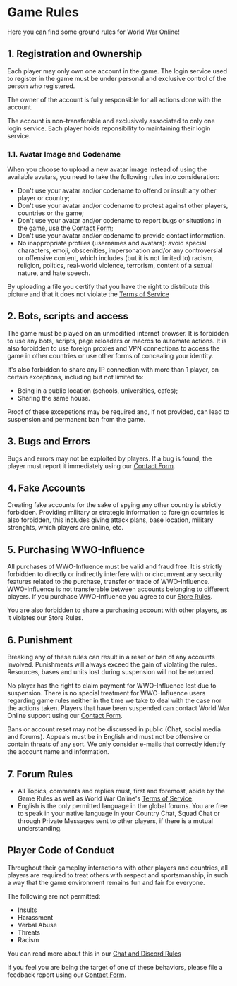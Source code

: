 # Game Rules

Here you can find some ground rules for World War Online!

## 1. Registration and Ownership

Each player may only own one account in the game. The login service used to register in the game
must be under personal and exclusive control of the person who registered.

The owner of the account is fully responsible for all actions done with the account.

The account is non-transferable and exclusively associated to only one login service. Each player
holds reponsibility to maintaining their login service.

### 1.1. Avatar Image and Codename

When you choose to upload a new avatar image instead of using the available avatars, you need to
take the following rules into consideration:

-   Don't use your avatar and/or codename to offend or insult any other player or country;
-   Don't use your avatar and/or codename to protest against other players, countries or the game;
-   Don't use your avatar and/or codename to report bugs or situations in the game, use the
    [Contact Form](https://www.worldwaronline.com/t/support_guides);
-   Don't use your avatar and/or codename to provide contact information.
-   No inappropriate profiles (usernames and avatars): avoid special characters, emoji, obscenities,
    impersonation and/or any controversial or offensive content, which includes (but it is not
    limited to) racism, religion, politics, real-world violence, terrorism, content of a sexual
    nature, and hate speech.

By uploading a file you certify that you have the right to distribute this picture and that it does
not violate the [Terms of Service](tos.md)

## 2. Bots, scripts and access

The game must be played on an unmodified internet browser. It is forbidden to use any bots, scripts,
page reloaders or macros to automate actions. It is also forbidden to use foreign proxies and VPN
connections to access the game in other countries or use other forms of concealing your identity.

It's also forbidden to share any IP connection with more than 1 player, on certain exceptions,
including but not limited to:

-   Being in a public location (schools, universities, cafes);
-   Sharing the same house.

Proof of these excepetions may be required and, if not provided, can lead to suspension and
permanent ban from the game.

## 3. Bugs and Errors

Bugs and errors may not be exploited by players. If a bug is found, the player must report it
immediately using our [Contact Form](https://www.worldwaronline.com/t/support_guides).

## 4. Fake Accounts

Creating fake accounts for the sake of spying any other country is strictly forbidden. Providing
military or strategic information to foreign countries is also forbidden, this includes giving
attack plans, base location, military strenghts, which players are online, etc.

## 5. Purchasing WWO-Influence

All purchases of WWO-Influence must be valid and fraud free. It is strictly forbidden to directly or
indirectly interfere with or circumvent any security features related to the purchase, transfer or
trade of WWO-Influence. WWO-Influence is not transferable between accounts belonging to different
players. If you purchase WWO-Influence you agree to our [Store Rules](store-rules.md).

You are also forbidden to share a purchasing account with other players, as it violates our Store
Rules.

## 6. Punishment

Breaking any of these rules can result in a reset or ban of any accounts involved. Punishments will
always exceed the gain of violating the rules. Resources, bases and units lost during suspension
will not be returned.

No player has the right to claim payment for WWO-Influence lost due to suspension. There is no
special treatment for WWO-Influence users regarding game rules neither in the time we take to deal
with the case nor the actions taken. Players that have been suspended can contact World War Online
support using our [Contact Form](https://www.worldwaronline.com/t/support_guides).

Bans or account reset may not be discussed in public (Chat, social media and forums). Appeals must
be in English and must not be offensive or contain threats of any sort. We only consider e-mails
that correctly identify the account name and information.

## 7. Forum Rules

-   All Topics, comments and replies must, first and foremost, abide by the Game Rules as well as
    World War Online's [Terms of Service](tos.md).
-   English is the only permitted language in the global forums. You are free to speak in your
    native language in your Country Chat, Squad Chat or through Private Messages sent to other
    players, if there is a mutual understanding.

## Player Code of Conduct

Throughout their gameplay interactions with other players and countries, all players are required to
treat others with respect and sportsmanship, in such a way that the game environment remains fun and
fair for everyone.

The following are not permitted:

-   Insults
-   Harassment
-   Verbal Abuse
-   Threats
-   Racism

You can read more about this in our [Chat and Discord Rules](discord-chat.md)

If you feel you are being the target of one of these behaviors, please file a feedback report using
our [Contact Form](https://www.worldwaronline.com/t/support_guides).
